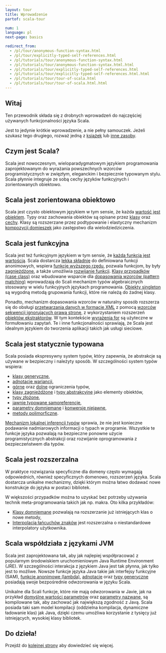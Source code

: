 ```yaml
---
layout: tour
title: Wprowadzenie
partof: scala-tour

num: 1
language: pl
next-page: basics

redirect_from:
  - /pl/tour/anonymous-function-syntax.html
  - /pl/tour/explicitly-typed-self-references.html
  - /pl/tutorials/tour/anonymous-function-syntax.html
  - /pl/tutorials/tour/anonymous-function-syntax.html.html
  - /pl/tutorials/tour/explicitly-typed-self-references.html
  - /pl/tutorials/tour/explicitly-typed-self-references.html.html
  - /pl/tutorials/tour/tour-of-scala.html
  - /pl/tutorials/tour/tour-of-scala.html.html
---
```


## Witaj
Ten przewodnik składa się z drobnych wprowadzeń do najczęściej używanych funkcjonalności języka Scala.

Jest to jedynie krótkie wprowadzenie, a nie pełny samouczek.
Jeżeli szukasz tego drugiego, rozważ jedną z [książek](/books.html) lub [inne zasoby](/learn.html).

## Czym jest Scala?
Scala jest nowoczesnym, wieloparadygmatowym językiem programowania zaprojektowanym do wyrażania powszechnych wzorców programistycznych w zwięzłym, eleganckim i bezpiecznie typowanym stylu.
Scala płynnie integruje ze sobą cechy języków funkcyjnych i zorientowanych obiektowo.

## Scala jest zorientowana obiektowo ##
Scala jest czysto obiektowym językiem w tym sensie, że każda [wartość jest obiektem](unified-types.html).
Typy oraz zachowania obiektów są opisane przez [klasy](classes.html) oraz [cechy](traits.html).
Klasy są rozszerzane przez podtypowanie i elastyczny mechanizm [kompozycji domieszek](mixin-class-composition.html) jako zastępstwo dla wielodziedziczenia.

## Scala jest funkcyjna ##
Scala jest też funkcyjnym językiem w tym sensie, że [każda funkcja jest wartością](unified-types.html).
Scala dostarcza [lekką składnię](basics.html#funkcje) do definiowana funkcji anonimowych, wspiera [funkcje wyższego rzędu](higher-order-functions.html), pozwala funkcjom, by były [zagnieżdżone](nested-functions.html), a także umożliwia [rozwijanie funkcji](multiple-parameter-lists.html).
[Klasy przypadków (case class)](case-classes.html) oraz wbudowane wsparcie dla [dopasowania wzorców (pattern matching)](pattern-matching.html) wprowadzają do Scali mechanizm typów algebraicznych stosowany w wielu funkcyjnych językach programowania. [Obiekty singleton](singleton-objects.html) są wygodną metodą grupowania funkcji, które nie należą do żadnej klasy.

Ponadto, mechanizm dopasowania wzorców w naturalny sposób rozszerza się do obsługi [przetwarzania danych w formacie XML](https://github.com/scala/scala-xml/wiki/XML-Processing) z pomocą [wzorców sekwencji ignorujących prawą stronę](regular-expression-patterns.html), z wykorzystaniem rozszerzeń [obiektów ekstraktorów](extractor-objects.html).
W tym kontekście [wyrażenia for](for-comprehensions.html) są użyteczne w formułowaniu zapytań.
Te i inne funkcjonalności sprawiają, że Scala jest idealnym językiem do tworzenia aplikacji takich jak usługi sieciowe.

## Scala jest statycznie typowana ##
Scala posiada ekspresywny system typów, który zapewnia, że abstrakcje są używane w bezpieczny i należyty sposób.
W szczególności system typów wspiera:

* [klasy generyczne](generic-classes.html),
* [adnotacje wariancji](variances.html),
* [górne](upper-type-bounds.html) oraz [dolne](lower-type-bounds.html) ograniczenia typów,
* [klasy zagnieżdżone](inner-classes.html) i [typy abstrakcyjne](abstract-type-members.html) jako elementy obiektów,
* [typy złożone](compound-types.html),
* [jawnie typowane samoreferencje](self-types.html),
* [parametry domniemane](implicit-parameters.html) i [konwersje niejawne](implicit-conversions.html),
* [metody polimorficzne](polymorphic-methods.html).

[Mechanizm lokalnej inferencji typów](type-inference.html) sprawia, że nie jest konieczne podawanie nadmiarowych informacji o typach w programie.
Wszystkie te funkcje języka pozwalają na bezpieczne ponowne użycie programistycznych abstrakcji oraz rozwijanie oprogramowania z bezpieczeństwem dla typów.

## Scala jest rozszerzalna ##
W praktyce rozwiązania specyficzne dla domeny często wymagają odpowiednich, również specyficznych domenowo, rozszerzeń języka.
Scala dostarcza unikalne mechanizmy, dzięki którym można łatwo dodawać nowe konstrukcje do języka w postaci bibliotek.

W większości przypadków można to uzyskać bez potrzeby używania technik meta-programowania takich jak np. makra.
Oto kilka przykładów:

* [Klasy domniemane](https://docs.scala-lang.org/overviews/core/implicit-classes.html) pozwalają na rozszerzanie już istniejących klas o nowe metody,
* [Interpolacja łańcuchów znaków](/overviews/core/string-interpolation.html) jest rozszerzalna o niestandardowe interpolatory użytkownika.

## Scala współdziała z językami JVM
Scala jest zaprojektowana tak, aby jak najlepiej współpracować z popularnym środowiskiem uruchomieniowym Java Runtime Environment (JRE).
W szczególności interakcja z językiem Java jest tak płynna, jak tylko jest to możliwe.
Nowsze funkcje języka Java takie jak interfejsy funkcyjne (SAM), [funkcje anonimowe (lambda)](higher-order-functions.html), [adnotacje](annotations.html) oraz [typy generyczne](generic-classes.html) posiadają swoje bezpośrednie odwzorowania w języku Scala.

Unikalne dla Scali funkcje, które nie mają odwzorowania w Javie, jak na przykład [domyślne wartości parametrów](default-parameter-values.html) oraz [parametry nazwane](named-arguments.html), są kompilowane tak, aby zachować jak największą zgodność z Javą.
Scala posiada taki sam model kompilacji (oddzielna kompilacja, dynamiczne ładowanie klas) jak Java, dzięki czemu umożliwa korzystanie z tysięcy już istniejących, wysokiej klasy bibliotek.

## Do dzieła!

Przejdź do [kolejnej strony](basics.html) aby dowiedzieć się więcej.
